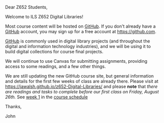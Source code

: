 [github]: https://github.com "GitHub"

Dear Z652 Students,

Welcome to ILS Z652 Digital Libraries!

Most course content will be hosted on [GitHub][github]. If you don't already have a [GitHub][github] account, you may sign up for a free account at <https://github.com>. 

[GitHub][github] is commonly used in digital library projects (and throughout the digital and information technology industries), and we will be using it to build digital collections for course final projects.

We will continue to use Canvas for submitting assignments, providing access to some readings, and a few other things. 

We are still updating the new GitHub course site, but general information and details for the first few weeks of class are already there. Please visit at <https://jawalsh.github.io/z652-Digital-Libraries/> and please **note** that _there are readings and tasks to complete before our first class on Friday, August 26th._ See [week 1](https://jawalsh.github.io/z652-Digital-Libraries/week01.html) in the [course schedule](https://jawalsh.github.io/z652-Digital-Libraries/schedule.html)

Thanks,

John